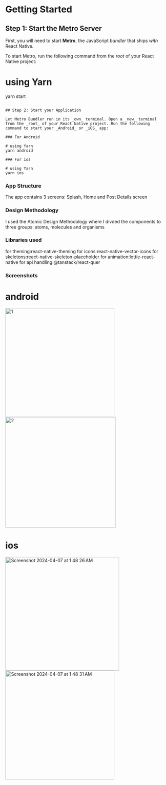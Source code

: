 
# Getting Started


## Step 1: Start the Metro Server

First, you will need to start **Metro**, the JavaScript _bundler_ that ships _with_ React Native.

To start Metro, run the following command from the _root_ of your React Native project:


# using Yarn
yarn start
```

## Step 2: Start your Application

Let Metro Bundler run in its _own_ terminal. Open a _new_ terminal from the _root_ of your React Native project. Run the following command to start your _Android_ or _iOS_ app:

### For Android

# using Yarn
yarn android

### For ios

# using Yarn
yarn ios
```



### App Structure 
The app contains 3 screens: Splash, Home and Post Details screen
### Design Methodology 
I used the Atomic Design Methodology where I divded the components to three groups: atoms, molecules and organisms
### Libraries used
for theming:react-native-theming
for icons:react-native-vector-icons
for skeletons:react-native-skeleton-placeholder
for animation:lottie-react-native
for api handling:@tanstack/react-quer

### Screenshots
# android
<img width="340" alt="1" src="https://github.com/yomnayasser/BreadFastSocailApp/assets/69354908/a7022a8f-3f32-4bcc-b0ff-c27adb58fcaf">
<img width="345" alt="2" src="https://github.com/yomnayasser/BreadFastSocailApp/assets/69354908/d81ecd47-8e93-47f5-ad5d-b0a14510329d">


# ios 

<img width="355" alt="Screenshot 2024-04-07 at 1 48 26 AM" src="https://github.com/yomnayasser/BreadFastSocailApp/assets/69354908/8925d095-368c-4333-9e09-5d161d6428f6">
<img width="340" alt="Screenshot 2024-04-07 at 1 48 31 AM" src="https://github.com/yomnayasser/BreadFastSocailApp/assets/69354908/cebdb8dd-af0c-4e2c-bf08-51e9fff5cc32">







